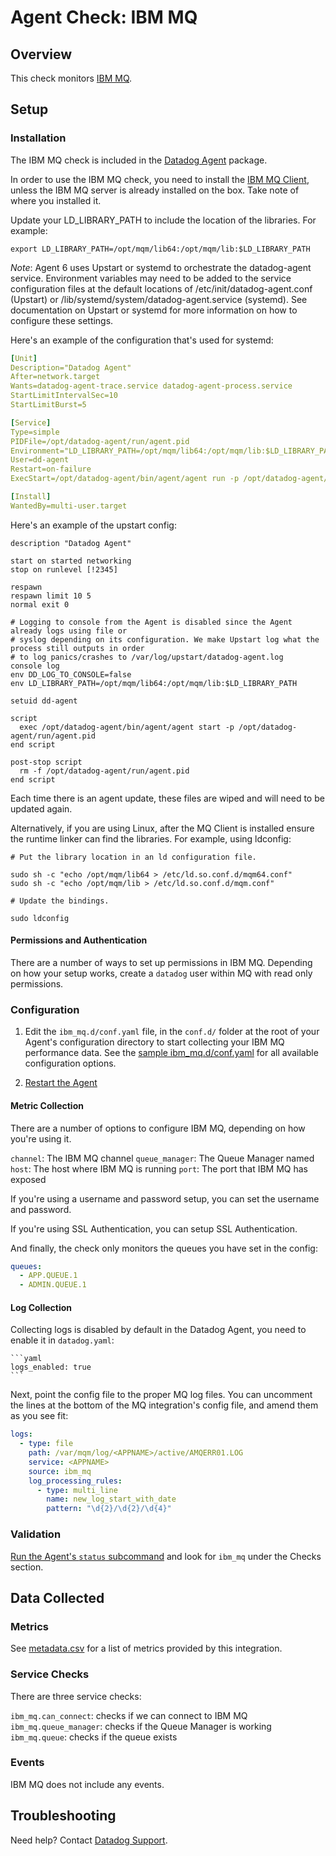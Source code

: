 # Agent Check: IBM MQ

## Overview

This check monitors [IBM MQ][1].

## Setup

### Installation

The IBM MQ check is included in the [Datadog Agent][2] package.

In order to use the IBM MQ check, you need to install the [IBM MQ Client][3], unless the IBM MQ server is already installed on the box. Take note of where you installed it.

Update your LD_LIBRARY_PATH to include the location of the libraries. For example:

```
export LD_LIBRARY_PATH=/opt/mqm/lib64:/opt/mqm/lib:$LD_LIBRARY_PATH
```

*Note*: Agent 6 uses Upstart or systemd to orchestrate the datadog-agent service. Environment variables may need to be added to the service configuration files at the default locations of /etc/init/datadog-agent.conf (Upstart) or /lib/systemd/system/datadog-agent.service (systemd). See documentation on Upstart or systemd for more information on how to configure these settings.

Here's an example of the configuration that's used for systemd:

```yaml
[Unit]
Description="Datadog Agent"
After=network.target
Wants=datadog-agent-trace.service datadog-agent-process.service
StartLimitIntervalSec=10
StartLimitBurst=5

[Service]
Type=simple
PIDFile=/opt/datadog-agent/run/agent.pid
Environment="LD_LIBRARY_PATH=/opt/mqm/lib64:/opt/mqm/lib:$LD_LIBRARY_PATH"
User=dd-agent
Restart=on-failure
ExecStart=/opt/datadog-agent/bin/agent/agent run -p /opt/datadog-agent/run/agent.pid

[Install]
WantedBy=multi-user.target
```

Here's an example of the upstart config:

```
description "Datadog Agent"

start on started networking
stop on runlevel [!2345]

respawn
respawn limit 10 5
normal exit 0

# Logging to console from the Agent is disabled since the Agent already logs using file or
# syslog depending on its configuration. We make Upstart log what the process still outputs in order
# to log panics/crashes to /var/log/upstart/datadog-agent.log
console log
env DD_LOG_TO_CONSOLE=false
env LD_LIBRARY_PATH=/opt/mqm/lib64:/opt/mqm/lib:$LD_LIBRARY_PATH

setuid dd-agent

script
  exec /opt/datadog-agent/bin/agent/agent start -p /opt/datadog-agent/run/agent.pid
end script

post-stop script
  rm -f /opt/datadog-agent/run/agent.pid
end script
```

Each time there is an agent update, these files are wiped and will need to be updated again.

Alternatively, if you are using Linux, after the MQ Client is installed ensure the runtime linker can find the libraries. For example, using ldconfig:

```
# Put the library location in an ld configuration file.

sudo sh -c "echo /opt/mqm/lib64 > /etc/ld.so.conf.d/mqm64.conf"
sudo sh -c "echo /opt/mqm/lib > /etc/ld.so.conf.d/mqm.conf"

# Update the bindings.

sudo ldconfig
```

#### Permissions and Authentication

There are a number of ways to set up permissions in IBM MQ. Depending on how your setup works, create a `datadog` user within MQ with read only permissions.


### Configuration

1. Edit the `ibm_mq.d/conf.yaml` file, in the `conf.d/` folder at the root of your
   Agent's configuration directory to start collecting your IBM MQ performance data.
   See the [sample ibm_mq.d/conf.yaml][4] for all available configuration options.

2. [Restart the Agent][5]

#### Metric Collection

There are a number of options to configure IBM MQ, depending on how you're using it.

`channel`: The IBM MQ channel
`queue_manager`: The Queue Manager named
`host`: The host where IBM MQ is running
`port`: The port that IBM MQ has exposed

If you're using a username and password setup, you can set the username and password.

If you're using SSL Authentication, you can setup SSL Authentication.

And finally, the check only monitors the queues you have set in the config:

```yaml
queues:
  - APP.QUEUE.1
  - ADMIN.QUEUE.1
```

#### Log Collection

Collecting logs is disabled by default in the Datadog Agent, you need to enable it in `datadog.yaml`:

    ```yaml
    logs_enabled: true
    ```

Next, point the config file to the proper MQ log files. You can uncomment the lines at the bottom of the MQ integration's config file, and amend them as you see fit:

```yaml
logs:
  - type: file
    path: /var/mqm/log/<APPNAME>/active/AMQERR01.LOG
    service: <APPNAME>
    source: ibm_mq
    log_processing_rules:
      - type: multi_line
        name: new_log_start_with_date
        pattern: "\d{2}/\d{2}/\d{4}"
```

### Validation

[Run the Agent's `status` subcommand][6] and look for `ibm_mq` under the Checks section.

## Data Collected

### Metrics

See [metadata.csv][8] for a list of metrics provided by this integration.

### Service Checks

There are three service checks:

`ibm_mq.can_connect`: checks if we can connect to IBM MQ
`ibm_mq.queue_manager`: checks if the Queue Manager is working
`ibm_mq.queue`: checks if the queue exists

### Events

IBM MQ does not include any events.

## Troubleshooting

Need help? Contact [Datadog Support][7].

[1]: https://www.ibm.com/products/mq
[2]: https://app.datadoghq.com/account/settings#agent
[3]: https://developer.ibm.com/messaging/mq-downloads/
[4]: https://github.com/DataDog/integrations-core/blob/master/ibm_mq/datadog_checks/ibm_mq/data/conf.yaml.example
[5]: https://docs.datadoghq.com/agent/faq/agent-commands/#start-stop-restart-the-agent
[6]: https://docs.datadoghq.com/agent/faq/agent-commands/#agent-status-and-information
[7]: https://docs.datadoghq.com/help/
[8]: https://github.com/DataDog/integrations-core/blob/master/oracle/metadata.csv
